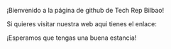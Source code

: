 ¡Bienvenido a la página de github de Tech Rep Bilbao!

Si quieres visitar nuestra web aqui tienes el enlace:

¡Esperamos que tengas una buena estancia!

<!---
tech-rep-bilbao/tech-rep-bilbao is a ✨ special ✨ repository because its `README.md` (this file) appears on your GitHub profile.
You can click the Preview link to take a look at your changes.
--->
